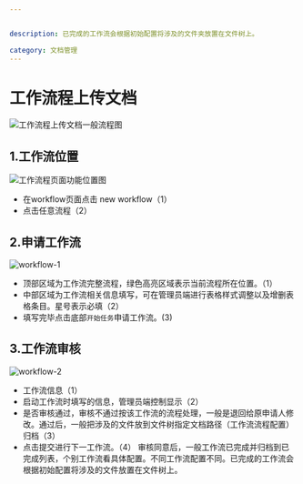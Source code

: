 ```yaml
---


description: 已完成的工作流会根据初始配置将涉及的文件夹放置在文件树上。

category: 文档管理
---
```

# 工作流程上传文档
![工作流程上传文档一般流程图](/images/v1.1.6/processon.workflow.png)

## 1.工作流位置

  ![工作流程页面功能位置图](/images/newWorkflow.png)
  - 在workflow页面点击 new workflow（1）
  - 点击任意流程（2）
  
## 2.申请工作流

  ![workflow-1](/images/workflow-1.png)
  - 顶部区域为工作流完整流程，绿色高亮区域表示当前流程所在位置。（1）
  - 中部区域为工作流相关信息填写，可在管理员端进行表格样式调整以及增删表格条目。星号表示必填（2）
  - 填写完毕点击底部`开始任务`申请工作流。(3)
  
## 3.工作流审核

  ![workflow-2](/images/workflow-2.png)
  - 工作流信息（1）
  - 启动工作流时填写的信息，管理员端控制显示（2）
  - 是否审核通过，审核不通过按该工作流的流程处理，一般是退回给原申请人修改。通过后，一般把涉及的文件放到文件树指定文档路径（工作流流程配置）归档（3）
  - 点击提交进行下一工作流。（4）
审核同意后，一般工作流已完成并归档到已完成列表，个别工作流看具体配置。不同工作流配置不同。已完成的工作流会根据初始配置将涉及的文件放置在文件树上。

